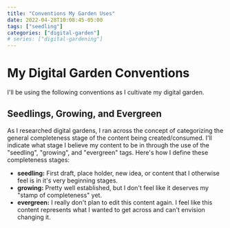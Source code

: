 ```yaml
---
title: "Conventions My Garden Uses"
date: 2022-04-28T10:08:45-05:00
tags: ["seedling"]
categories: ["digital-garden"]
# series: ["digital-gardening"]
---
```

# My Digital Garden Conventions

I'll be using the following conventions as I cultivate my digital garden.

## Seedlings, Growing, and Evergreen
As I researched digital gardens, I ran across the concept of categorizing the general completeness stage of the content being created/consumed. I'll indicate what stage I believe my content to be in through the use of the "seedling", "growing", and "evergreen" tags. Here's how I define these completeness stages:
* **seedling:** First draft, place holder, new idea, or content that I otherwise feel is in it's very beginning stages.
* **growing:** Pretty well established, but I don't feel like it deserves my "stamp of completeness" yet.
* **evergreen:** I really don't plan to edit this content again. I feel like this content represents what I wanted to get across and can't envision changing it.
